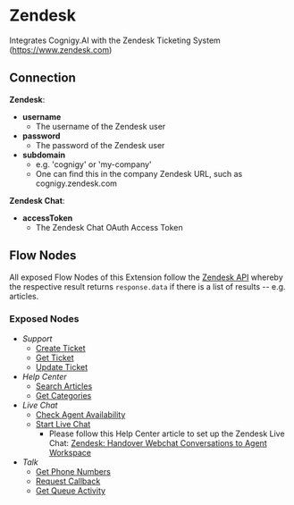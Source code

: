 ﻿# Zendesk

Integrates Cognigy.AI with the Zendesk Ticketing System (https://www.zendesk.com)

## Connection

**Zendesk**:

- **username**
  - The username of the Zendesk user
- **password**
  - The password of the Zendesk user
- **subdomain**
  - e.g. 'cognigy' or 'my-company'
  - One can find this in the company Zendesk URL, such as cognigy.zendesk.com

**Zendesk Chat**:

- **accessToken**
  - The Zendesk Chat OAuth Access Token

## Flow Nodes

All exposed Flow Nodes of this Extension follow the [Zendesk API](https://developer.zendesk.com/api-reference) whereby the respective result returns `response.data` if there is a list of results -- e.g. articles.

### Exposed Nodes

- *Support*
  - [Create Ticket](https://developer.zendesk.com/api-reference/ticketing/tickets/tickets/#create-ticket)
  - [Get Ticket](https://developer.zendesk.com/api-reference/ticketing/tickets/tickets/#show-ticket)
  - [Update Ticket](https://developer.zendesk.com/api-reference/ticketing/tickets/tickets/#update-ticket)
- *Help Center*
  - [Search Articles](https://developer.zendesk.com/api-reference/help_center/help-center-api/search/)
  - [Get Categories](https://developer.zendesk.com/api-reference/help_center/help-center-api/categories/)
- *Live Chat*
  - [Check Agent Availability](https://developer.zendesk.com/api-reference/live-chat/real-time-chat-api/rest/#get-agent-status-counts)
  - [Start Live Chat](https://api.zopim.com/web-sdk/#zchat-init-options)
    - Please follow this Help Center article to set up the Zendesk Live Chat: [Zendesk: Handover Webchat Conversations to Agent Workspace](https://support.cognigy.com/hc/en-us/articles/4405558481938)
- *Talk*
  - [Get Phone Numbers](https://developer.zendesk.com/api-reference/voice/talk-api/phone_numbers/#list-phone-numbers)
  - [Request Callback](https://developer.zendesk.com/api-reference/voice/talk-api/callback_requests/)
  - [Get Queue Activity](https://developer.zendesk.com/api-reference/voice/talk-api/stats/#show-current-queue-activity)